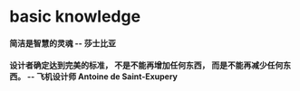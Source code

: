 # basic knowledge

#### 简洁是智慧的灵魂 -- 莎士比亚

#### 设计者确定达到完美的标准， 不是不能再增加任何东西， 而是不能再减少任何东西。  -- 飞机设计师 Antoine de Saint-Exupery
